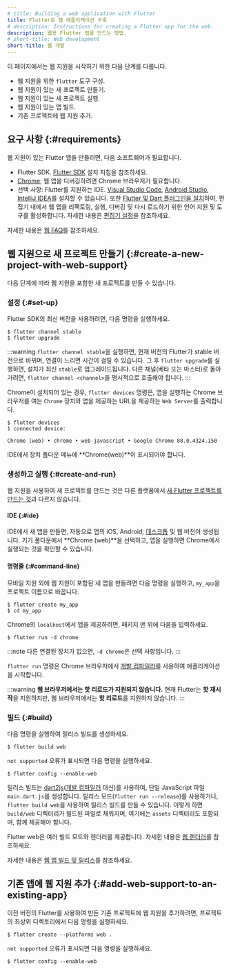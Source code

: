 ```yaml
---
# title: Building a web application with Flutter
title: Flutter로 웹 애플리케이션 구축
# description: Instructions for creating a Flutter app for the web.
description: 웹용 Flutter 앱을 만드는 방법.
# short-title: Web development
short-title: 웹 개발
---
```


이 페이지에서는 웹 지원을 시작하기 위한 다음 단계를 다룹니다.

* 웹 지원을 위한 `flutter` 도구 구성.
* 웹 지원이 있는 새 프로젝트 만들기.
* 웹 지원이 있는 새 프로젝트 실행.
* 웹 지원이 있는 앱 빌드.
* 기존 프로젝트에 웹 지원 추가.

## 요구 사항 {:#requirements}

웹 지원이 있는 Flutter 앱을 만들려면, 다음 소프트웨어가 필요합니다.

* Flutter SDK. [Flutter SDK][] 설치 지침을 참조하세요.
* [Chrome][]; 웹 앱을 디버깅하려면 Chrome 브라우저가 필요합니다.
* 선택 사항: Flutter를 지원하는 IDE. 
  [Visual Studio Code][], [Android Studio][], [IntelliJ IDEA][]를 설치할 수 있습니다. 
  또한 [Flutter 및 Dart 플러그인을 설치][install the Flutter and Dart plugins]하여, 
  편집기 내에서 웹 앱을 리팩토링, 실행, 디버깅 및 다시 로드하기 위한 언어 지원 및 도구를 활성화합니다. 
  자세한 내용은 [편집기 설정][setting up an editor]을 참조하세요.

[Android Studio]: {{site.android-dev}}/studio
[IntelliJ IDEA]: https://www.jetbrains.com/idea/
[Visual Studio Code]: https://code.visualstudio.com/

자세한 내용은 [웹 FAQ][web FAQ]를 참조하세요.

## 웹 지원으로 새 프로젝트 만들기 {:#create-a-new-project-with-web-support}

다음 단계에 따라 웹 지원을 포함한 새 프로젝트를 만들 수 있습니다.

### 설정 {:#set-up}

Flutter SDK의 최신 버전을 사용하려면, 다음 명령을 실행하세요.

```console
$ flutter channel stable
$ flutter upgrade
```

:::warning
`flutter channel stable`을 실행하면, 현재 버전의 Flutter가 stable 버전으로 바뀌며, 
연결이 느리면 시간이 걸릴 수 있습니다. 
그 후 `flutter upgrade`를 실행하면, 설치가 최신 `stable`로 업그레이드됩니다. 
다른 채널(베타 또는 마스터)로 돌아가려면, `flutter channel <channel>`을 명시적으로 호출해야 합니다.
:::

Chrome이 설치되어 있는 경우, `flutter devices` 명령은, 
앱을 실행하는 Chrome 브라우저를 여는 `Chrome` 장치와 
앱을 제공하는 URL을 제공하는 `Web Server`를 출력합니다.

```console
$ flutter devices
1 connected device:

Chrome (web) • chrome • web-javascript • Google Chrome 88.0.4324.150
```

IDE에서 장치 풀다운 메뉴에 **Chrome(web)**이 표시되어야 합니다.

### 생성하고 실행 {:#create-and-run}

웹 지원을 사용하여 새 프로젝트를 만드는 것은 다른 플랫폼에서 [새 Flutter 프로젝트를 만드는 것][creating a new Flutter project]과 다르지 않습니다.

#### IDE {:#ide}

IDE에서 새 앱을 만들면, 자동으로 앱의 iOS, Android, [데스크톱][desktop] 및 웹 버전이 생성됩니다. 
기기 풀다운에서 **Chrome (web)**을 선택하고, 앱을 실행하면 Chrome에서 실행되는 것을 확인할 수 있습니다.

#### 명령줄 {:#command-line}

모바일 지원 외에 웹 지원이 포함된 새 앱을 만들려면 다음 명령을 실행하고, `my_app`을 프로젝트 이름으로 바꿉니다.

```console
$ flutter create my_app
$ cd my_app
```

Chrome의 `localhost`에서 앱을 제공하려면, 패키지 맨 위에 다음을 입력하세요.

```console
$ flutter run -d chrome
```

:::note
다른 연결된 장치가 없으면, `-d chrome`은 선택 사항입니다.
:::

`flutter run` 명령은 Chrome 브라우저에서 [개발 컴파일러][development compiler]를 사용하여 애플리케이션을 시작합니다.

:::warning
**웹 브라우저에서는 핫 리로드가 지원되지 않습니다.** 
현재 Flutter는 **핫 재시작**을 지원하지만, 
웹 브라우저에서는 **핫 리로드**를 지원하지 않습니다.
:::

### 빌드 {:#build}

다음 명령을 실행하여 릴리스 빌드를 생성하세요.

```console
$ flutter build web
```

`not supported` 오류가 표시되면 다음 명령을 실행하세요.

```console
$ flutter config --enable-web
```

릴리스 빌드는 [dart2js][]([개발 컴파일러][development compiler] 대신)를 사용하여, 
단일 JavaScript 파일 `main.dart.js`를 생성합니다. 
릴리스 모드(`flutter run --release`)를 사용하거나, 
`flutter build web`을 사용하여 릴리스 빌드를 만들 수 있습니다. 
이렇게 하면 `build/web` 디렉터리가 빌드된 파일로 채워지며, 
여기에는 `assets` 디렉터리도 포함되며, 함께 제공해야 합니다.

Flutter web은 여러 빌드 모드와 렌더러를 제공합니다. 자세한 내용은 [웹 렌더러][Web renderers]를 참조하세요.

자세한 내용은 [웹 앱 빌드 및 릴리스][Build and release a web app]를 참조하세요.

## 기존 앱에 웹 지원 추가 {:#add-web-support-to-an-existing-app}

이전 버전의 Flutter를 사용하여 만든 기존 프로젝트에 웹 지원을 추가하려면, 
프로젝트의 최상위 디렉토리에서 다음 명령을 실행하세요.

```console
$ flutter create --platforms web .
```

`not supported` 오류가 표시되면 다음 명령을 실행하세요.

```console
$ flutter config --enable-web
```

[Build and release a web app]: /deployment/web
[creating a new Flutter project]: /get-started/test-drive
[dart2js]: {{site.dart-site}}/tools/dart2js
[desktop]: /platform-integration/desktop
[development compiler]: {{site.dart-site}}/tools/dartdevc
[file an issue]: {{site.repo.flutter}}/issues/new?title=[web]:+%3Cdescribe+issue+here%3E&labels=%E2%98%B8+platform-web&body=Describe+your+issue+and+include+the+command+you%27re+running,+flutter_web%20version,+browser+version
[install the Flutter and Dart plugins]: /get-started/editor
[setting up an editor]: /get-started/editor
[web FAQ]: /platform-integration/web/faq
[Chrome]: https://www.google.com/chrome/
[Flutter SDK]: /get-started/install
[Web renderers]: /platform-integration/web/renderers
